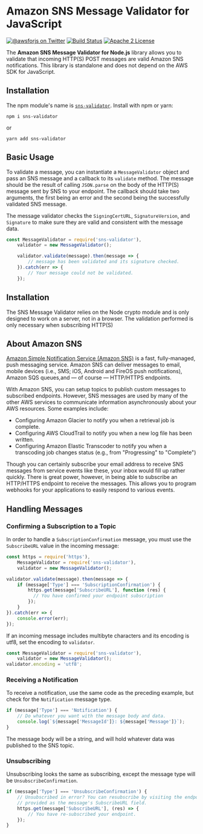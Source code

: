 # Amazon SNS Message Validator for JavaScript

[![@awsforjs on Twitter](http://img.shields.io/badge/twitter-%40awsforjs-blue.svg?style=flat)](https://twitter.com/awsforjs)
[![Build Status](https://img.shields.io/travis/aws/aws-js-sns-message-validator.svg?style=flat)](https://travis-ci.org/aws/aws-js-sns-message-validator)
[![Apache 2 License](https://img.shields.io/github/license/aws/aws-js-sns-message-validator.svg?style=flat)](http://aws.amazon.com/apache-2-0/)

The **Amazon SNS Message Validator for Node.js** library allows you to validate
that incoming HTTP(S) POST messages are valid Amazon SNS notifications. This
library is standalone and does not depend on the AWS SDK for JavaScript.

## Installation

The npm module's name is [`sns-validator`](https://www.npmjs.com/package/sns-validator). Install with npm or yarn:

```
npm i sns-validator
```

or 

```
yarn add sns-validator
```

## Basic Usage

To validate a message, you can instantiate a `MessageValidator` object and pass
an SNS message and a callback to its `validate` method. The message should be
the result of calling `JSON.parse` on the body of the HTTP(S) message sent by
SNS to your endpoint. The callback should take two arguments, the first being
an error and the second being the successfully validated SNS message.

The message validator checks the `SigningCertURL`, `SignatureVersion`, and
`Signature` to make sure they are valid and consistent with the message data.

```javascript
const MessageValidator = require('sns-validator'),
    validator = new MessageValidator();

    validator.validate(message).then(message => {
        // message has been validated and its signature checked.
    }).catch(err => {
        // Your message could not be validated.
    });
```

## Installation

The SNS Message Validator relies on the Node crypto module and is only designed
to work on a server, not in a browser. The validation performed is only
necessary when subscribing HTTP(S)

## About Amazon SNS

[Amazon Simple Notification Service (Amazon SNS)][sns] is a fast, fully-managed,
push messaging service. Amazon SNS can deliver messages to email, mobile devices
(i.e., SMS; iOS, Android and FireOS push notifications), Amazon SQS queues,and
— of course — HTTP/HTTPS endpoints.

With Amazon SNS, you can setup topics to publish custom messages to subscribed
endpoints. However, SNS messages are used by many of the other AWS services to
communicate information asynchronously about your AWS resources. Some examples
include:

* Configuring Amazon Glacier to notify you when a retrieval job is complete.
* Configuring AWS CloudTrail to notify you when a new log file has been written.
* Configuring Amazon Elastic Transcoder to notify you when a transcoding job
  changes status (e.g., from "Progressing" to "Complete")

Though you can certainly subscribe your email address to receive SNS messages
from service events like these, your inbox would fill up rather quickly. There
is great power, however, in being able to subscribe an HTTP/HTTPS endpoint to
receive the messages. This allows you to program webhooks for your applications
to easily respond to various events.

## Handling Messages

### Confirming a Subscription to a Topic

In order to handle a `SubscriptionConfirmation` message, you must use the
`SubscribeURL` value in the incoming message:

```javascript
const https = require('https'),
    MessageValidator = require('sns-validator'),
    validator = new MessageValidator();

validator.validate(message).then(message => {
    if (message['Type'] === 'SubscriptionConfirmation') {
        https.get(message['SubscribeURL'], function (res) {
          // You have confirmed your endpoint subscription
        });
    }
}).catch(err => {
    console.error(err);
});
```

If an incoming message includes multibyte characters and its encoding is utf8,
set the encoding to `validator`.

```javascript
const MessageValidator = require('sns-validator'),
    validator = new MessageValidator();
validator.encoding = 'utf8';
```

### Receiving a Notification

To receive a notification, use the same code as the preceding example, but
check for the `Notification` message type.

```javascript
if (message['Type'] === 'Notification') {
    // Do whatever you want with the message body and data.
    console.log(`${message['MessageId']}: ${message['Message']}`);
}
```

The message body will be a string, and will hold whatever data was published
to the SNS topic.

### Unsubscribing

Unsubscribing looks the same as subscribing, except the message type will be
`UnsubscribeConfirmation`.

```javascript
if (message['Type'] === 'UnsubscribeConfirmation') {
    // Unsubscribed in error? You can resubscribe by visiting the endpoint
    // provided as the message's SubscribeURL field.
    https.get(message['SubscribeURL'], (res) => {
        // You have re-subscribed your endpoint.
    });
}
```

[sns]: http://aws.amazon.com/sns/
[AWS SDK for JavaScript]: https://github.com/aws/aws-sdk-js
